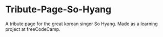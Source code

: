 # Tribute-Page-So-Hyang

A tribute page for the great korean singer So Hyang.
Made as a learning project at freeCodeCamp.
